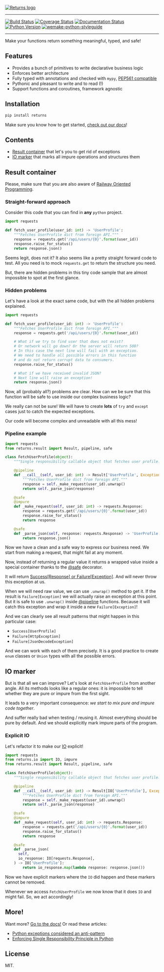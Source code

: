 [![Returns logo](https://raw.githubusercontent.com/dry-python/brand/master/logo/returns.png)](https://github.com/dry-python/returns)

-----

[![Build Status](https://travis-ci.org/dry-python/returns.svg?branch=master)](https://travis-ci.org/dry-python/returns) [![Coverage Status](https://coveralls.io/repos/github/dry-python/returns/badge.svg?branch=master)](https://coveralls.io/github/dry-python/returns?branch=master) [![Documentation Status](https://readthedocs.org/projects/returns/badge/?version=latest)](https://returns.readthedocs.io/en/latest/?badge=latest) [![Python Version](https://img.shields.io/pypi/pyversions/returns.svg)](https://pypi.org/project/returns/) [![wemake-python-styleguide](https://img.shields.io/badge/style-wemake-000000.svg)](https://github.com/wemake-services/wemake-python-styleguide)

-----

Make your functions return something meaningful, typed, and safe!


## Features

- Provides a bunch of primitives to write declarative business logic
- Enforces better architecture
- Fully typed with annotations and checked with `mypy`, [PEP561 compatible](https://www.python.org/dev/peps/pep-0561/)
- Pythonic and pleasant to write and to read (!)
- Support functions and coroutines, framework agnostic


## Installation

```bash
pip install returns
```

Make sure you know how to get started, [check out our docs](https://returns.readthedocs.io/en/latest/)!


## Contents

- [Result container](#result-container) that let's you to get rid of exceptions
- [IO marker](#io-marker) that marks all impure operations and structures them


## Result container

Please, make sure that you are also aware of
[Railway Oriented Programming](https://fsharpforfunandprofit.com/rop/).

### Straight-forward approach

Consider this code that you can find in **any** `python` project.

```python
import requests

def fetch_user_profile(user_id: int) -> 'UserProfile':
    """Fetches UserProfile dict from foreign API."""
    response = requests.get('/api/users/{0}'.format(user_id))
    response.raise_for_status()
    return response.json()
```

Seems legit, does not it?
It also seems like a pretty straight forward code to test.
All you need is to mock `requests.get` to return the structure you need.

But, there are hidden problems in this tiny code sample
that are almost impossible to spot at the first glance.

### Hidden problems

Let's have a look at the exact same code,
but with the all hidden problems explained.

```python
import requests

def fetch_user_profile(user_id: int) -> 'UserProfile':
    """Fetches UserProfile dict from foreign API."""
    response = requests.get('/api/users/{0}'.format(user_id))

    # What if we try to find user that does not exist?
    # Or network will go down? Or the server will return 500?
    # In this case the next line will fail with an exception.
    # We need to handle all possible errors in this function
    # and do not return corrupt data to consumers.
    response.raise_for_status()

    # What if we have received invalid JSON?
    # Next line will raise an exception!
    return response.json()
```

Now, all (probably all?) problems are clear.
How can we be sure that this function will be safe
to use inside our complex business logic?

We really can not be sure!
We will have to create **lots** of `try` and `except` cases
just to catch the expected exceptions.

Our code will become complex and unreadable with all this mess!

### Pipeline example

```python
import requests
from returns.result import Result, pipeline, safe

class FetchUserProfile(object):
    """Single responsibility callable object that fetches user profile."""

    @pipeline
    def __call__(self, user_id: int) -> Result['UserProfile', Exception]:
        """Fetches UserProfile dict from foreign API."""
        response = self._make_request(user_id).unwrap()
        return self._parse_json(response)

    @safe
    @impure
    def _make_request(self, user_id: int) -> requests.Response:
        response = requests.get('/api/users/{0}'.format(user_id))
        response.raise_for_status()
        return response

    @safe
    def _parse_json(self, response: requests.Response) -> 'UserProfile':
        return response.json()
```

Now we have a clean and a safe way to express our business need.
We start from making a request, that might fail at any moment.

Now, instead of returning a regular value
it returns a wrapped value inside a special container
thanks to the
[@safe](https://returns.readthedocs.io/en/latest/pages/functions.html#returns.functions.safe)
decorator.

It will return [Success[Response] or Failure[Exception]](https://returns.readthedocs.io/en/latest/pages/result.html).
And will never throw this exception at us.

When we will need raw value, we can use `.unwrap()` method to get it.
If the result is `Failure[Exception]` we will actually raise an exception at this point.
But it is safe to use `.unwrap()` inside [@pipeline](https://returns.readthedocs.io/en/latest/pages/functions.html#returns.functions.pipeline)
functions.
Because it will catch this exception and wrap it inside a new `Failure[Exception]`!

And we can clearly see all result patterns that might happen in this particular case:
- `Success[UserProfile]`
- `Failure[HttpException]`
- `Failure[JsonDecodeException]`

And we can work with each of them precisely.
It is a good practice to create `enum` classes or `Union` types
with all the possible errors.


## IO marker

But is that all we can improve?
Let's look at `FetchUserProfile` from another angle.
All its methods looks like a regular ones:
it is impossible to tell whether they are pure or impure from the first sight.

It leads to a very important consequence:
*we start to mix pure and impure code together*.

And suffer really bad when testing / reusing it.
Almost everything should be pure by default.
And we should explicitly mark impure parts of the program.

### Explicit IO

Let's refactor it to make our
[IO](https://returns.readthedocs.io/en/latest/pages/io.html) explicit!

```python
import requests
from returns.io import IO, impure
from returns.result import Result, pipeline, safe

class FetchUserProfile(object):
    """Single responsibility callable object that fetches user profile."""

    @pipeline
    def __call__(self, user_id: int) -> Result[IO['UserProfile'], Exception]]:
        """Fetches UserProfile dict from foreign API."""
        response = self._make_request(user_id).unwrap()
        return self._parse_json(response)

    @safe
    @impure
    def _make_request(self, user_id: int) -> requests.Response:
        response = requests.get('/api/users/{0}'.format(user_id))
        response.raise_for_status()
        return response

    @safe
    def _parse_json(
      self,
      io_response: IO[requests.Response],
    ) -> IO['UserProfile']:
        return io_response.map(lambda response: response.json())
```

Now we have explicit markers where the `IO` did happen
and these markers cannot be removed.

Whenever we access `FetchUserProfile` we now know
that it does `IO` and might fail.
So, we act accordingly!

## More!

Want more? [Go to the docs!](https://returns.readthedocs.io)
Or read these articles:

- [Python exceptions considered an anti-pattern](https://sobolevn.me/2019/02/python-exceptions-considered-an-antipattern)
- [Enforcing Single Responsibility Principle in Python](https://sobolevn.me/2019/03/enforcing-srp)

## License

MIT.
